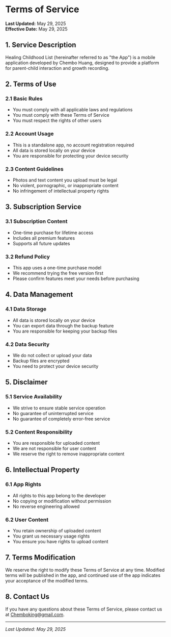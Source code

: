 # Terms of Service

**Last Updated:** May 29, 2025  
**Effective Date:** May 29, 2025

## 1. Service Description

Healing Childhood List (hereinafter referred to as "the App") is a mobile application developed by Chembo Huang, designed to provide a platform for parent-child interaction and growth recording.

## 2. Terms of Use

### 2.1 Basic Rules
- You must comply with all applicable laws and regulations
- You must comply with these Terms of Service
- You must respect the rights of other users

### 2.2 Account Usage
- This is a standalone app, no account registration required
- All data is stored locally on your device
- You are responsible for protecting your device security

### 2.3 Content Guidelines
- Photos and text content you upload must be legal
- No violent, pornographic, or inappropriate content
- No infringement of intellectual property rights

## 3. Subscription Service

### 3.1 Subscription Content
- One-time purchase for lifetime access
- Includes all premium features
- Supports all future updates

### 3.2 Refund Policy
- This app uses a one-time purchase model
- We recommend trying the free version first
- Please confirm features meet your needs before purchasing

## 4. Data Management

### 4.1 Data Storage
- All data is stored locally on your device
- You can export data through the backup feature
- You are responsible for keeping your backup files

### 4.2 Data Security
- We do not collect or upload your data
- Backup files are encrypted
- You need to protect your device security

## 5. Disclaimer

### 5.1 Service Availability
- We strive to ensure stable service operation
- No guarantee of uninterrupted service
- No guarantee of completely error-free service

### 5.2 Content Responsibility
- You are responsible for uploaded content
- We are not responsible for user content
- We reserve the right to remove inappropriate content

## 6. Intellectual Property

### 6.1 App Rights
- All rights to this app belong to the developer
- No copying or modification without permission
- No reverse engineering allowed

### 6.2 User Content
- You retain ownership of uploaded content
- You grant us necessary usage rights
- You ensure you have rights to upload content

## 7. Terms Modification

We reserve the right to modify these Terms of Service at any time. Modified terms will be published in the app, and continued use of the app indicates your acceptance of the modified terms.

## 8. Contact Us

If you have any questions about these Terms of Service, please contact us at [Chemboking@gmail.com](mailto:Chemboking@gmail.com).

---

*Last Updated: May 29, 2025*
